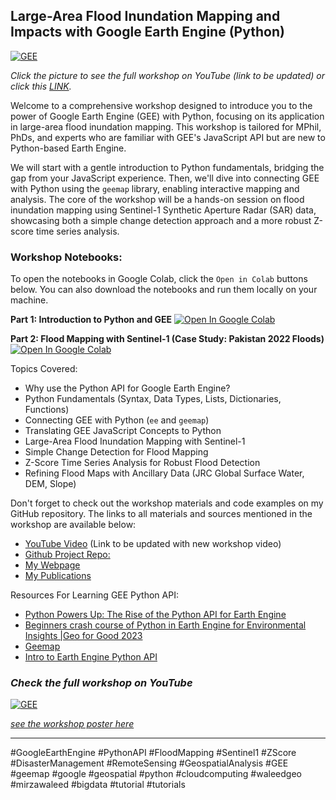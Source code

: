 ## Large-Area Flood Inundation Mapping and Impacts with Google Earth Engine (Python)

[![GEE](https://imgur.com/DVgXrNi.png)](https://youtu.be/bro3RKlTLZI)

_Click the picture to see the full workshop on YouTube (link to be updated) or click this [LINK](https://youtu.be/bro3RKlTLZI)._

Welcome to a comprehensive workshop designed to introduce you to the power of Google Earth Engine (GEE) with Python, focusing on its application in large-area flood inundation mapping. This workshop is tailored for MPhil, PhDs, and experts who are familiar with GEE's JavaScript API but are new to Python-based Earth Engine.

We will start with a gentle introduction to Python fundamentals, bridging the gap from your JavaScript experience. Then, we'll dive into connecting GEE with Python using the `geemap` library, enabling interactive mapping and analysis. The core of the workshop will be a hands-on session on flood inundation mapping using Sentinel-1 Synthetic Aperture Radar (SAR) data, showcasing both a simple change detection approach and a more robust Z-score time series analysis.

### Workshop Notebooks:

To open the notebooks in Google Colab, click the `Open in Colab` buttons below. You can also download the notebooks and run them locally on your machine.

**Part 1: Introduction to Python and GEE**
[![Open In Google Colab](https://colab.research.google.com/assets/colab-badge.svg)](http://colab.research.google.com/github/waleedgeo/flood-mapping-workshop/blob/main/Part_1_Intro_to_Python_and_GEE.ipynb)

**Part 2: Flood Mapping with Sentinel-1 (Case Study: Pakistan 2022 Floods)**
[![Open In Google Colab](https://colab.research.google.com/assets/colab-badge.svg)](http://colab.research.google.com/github/waleedgeo/flood-mapping-workshop/blob/main/Part_2_Flood_Mapping_with_Sentinel1.ipynb)

Topics Covered:
- Why use the Python API for Google Earth Engine?
- Python Fundamentals (Syntax, Data Types, Lists, Dictionaries, Functions)
- Connecting GEE with Python (`ee` and `geemap`)
- Translating GEE JavaScript Concepts to Python
- Large-Area Flood Inundation Mapping with Sentinel-1
- Simple Change Detection for Flood Mapping
- Z-Score Time Series Analysis for Robust Flood Detection
- Refining Flood Maps with Ancillary Data (JRC Global Surface Water, DEM, Slope)

Don't forget to check out the workshop materials and code examples on my GitHub repository. The links to all materials and sources mentioned in the workshop are available below:

- [YouTube Video](https://youtu.be/bro3RKlTLZI) (Link to be updated with new workshop video)
- [Github Project Repo:](https://github.com/waleedgeo/flood-mapping-workshop)
- [My Webpage](https://waleedgeo.com/)
- [My Publications](https://waleedgeo.com/publication/)

Resources For Learning GEE Python API:

- [Python Powers Up: The Rise of the Python API for Earth Engine](https://medium.com/google-earth/python-powers-up-the-rise-of-the-python-api-for-earth-engine-056741eb1b75)
- [Beginners crash course of Python in Earth Engine for Environmental Insights |Geo for Good 2023](https://www.youtube.com/watch?v=oHVlWqkun-Y)
- [Geemap](https://geemap.org/)
- [Intro to Earth Engine Python API](https://developers.google.com/earth-engine/tutorials/community/intro-to-python-api)


### _Check the full workshop on YouTube_

[![GEE](https://img.youtube.com/vi/bro3RKlTLZI/0.jpg)](https://www.youtube.com/watch?v=bro3RKlTLZI)


_[see the workshop poster here](https://imgur.com/C6Z9CmI.png)_

---

#GoogleEarthEngine #PythonAPI #FloodMapping #Sentinel1 #ZScore #DisasterManagement #RemoteSensing #GeospatialAnalysis #GEE #geemap #google #geospatial #python #cloudcomputing #waleedgeo #mirzawaleed #bigdata #tutorial #tutorials
